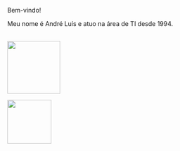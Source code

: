 <!--
### Hi there 👋

**andreluis77/andreluis77** is a ✨ _special_ ✨ repository because its `README.md` (this file) appears on your GitHub profile.

Here are some ideas to get you started:

- 🔭 I’m currently working on ...
- 🌱 I’m currently learning ...
- 👯 I’m looking to collaborate on ...
- 🤔 I’m looking for help with ...
- 💬 Ask me about ...
- 📫 How to reach me: ...
- 😄 Pronouns: ...
- ⚡ Fun fact: ...
-->

Bem-vindo!

Meu nome é André Luís e atuo na área de TI desde 1994.

<br>

<!-- GITHUB STATUS -->
<img height="120em" src="https://github-readme-stats.vercel.app/api?username=andreluis77&show_icons=true&theme=tokyonight&include_all_commits=true&count_private=true"/>
<p>
<img height="100em" src="https://github-readme-stats.vercel.app/api/top-langs/?username=andreluis77&layout=compact&langs_count=7&theme=tokyonight"/>
<!-- TEMAS: dark, radical, merko, gruvbox, tokyonight, onedark, cobalt, synthwave, highcontrast, dracula -->

<br>

<!-- REDES SOCIAIS 
<div align="center">
  <a href="https://www.youtube.com/tecnologiaemvideo" target="_blank"><img src="https://img.shields.io/badge/YouTube-FF0000?style=for-the-badge&logo=youtube&logoColor=white" target="_blank"></a>
  <a href="https://instagram.com/gustac" target="_blank"><img src="https://img.shields.io/badge/-Instagram-%23E4405F?style=for-the-badge&logo=instagram&logoColor=white" target="_blank"></a>
  <a href="https://www.linkedin.com/in/gustavoabreucaetano/" target="_blank"><img src="https://img.shields.io/badge/-LinkedIn-%230077B5?style=for-the-badge&logo=linkedin&logoColor=white" target="_blank"></a>  
  
![]https://visitor-badge.glitch.me/badge?page_id=andreluis77
</div>
-->

